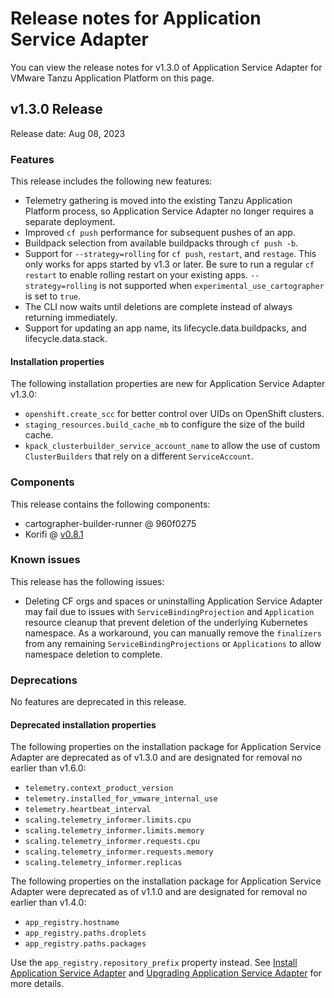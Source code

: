 # Release notes for Application Service Adapter

You can view the release notes for v1.3.0 of Application Service Adapter for VMware
Tanzu Application Platform on this page.

## <a id='1-3-0'></a> v1.3.0 Release

Release date: Aug 08, 2023

### Features

This release includes the following new features:

- Telemetry gathering is moved into the existing Tanzu Application Platform
  process, so Application Service Adapter no longer requires a separate
  deployment.
- Improved `cf push` performance for subsequent pushes of an app.
- Buildpack selection from available buildpacks through `cf push -b`.
- Support for `--strategy=rolling` for `cf push`, `restart`, and `restage`. This
  only works for apps started by v1.3 or later. Be sure to run a regular `cf
  restart` to enable rolling restart on your existing apps. `--strategy=rolling`
  is not supported when `experimental_use_cartographer` is set to `true`.
- The CLI now waits until deletions are complete instead of always
  returning immediately.
- Support for updating an app name, its lifecycle.data.buildpacks, and
  lifecycle.data.stack.

#### Installation properties

The following installation properties are new for Application Service Adapter
v1.3.0:

- `openshift.create_scc` for better control over UIDs on OpenShift clusters.
- `staging_resources.build_cache_mb` to configure the size of the build cache.
- `kpack_clusterbuilder_service_account_name` to allow the use of custom
  `ClusterBuilders` that rely on a different `ServiceAccount`.

### Components

This release contains the following components:

- cartographer-builder-runner @ 960f0275
- Korifi @ [v0.8.1](https://github.com/cloudfoundry/korifi/tree/v0.8.1)

### Known issues

This release has the following issues:

- Deleting CF orgs and spaces or uninstalling Application Service Adapter may
  fail due to issues with `ServiceBindingProjection` and `Application` resource
  cleanup that prevent deletion of the underlying Kubernetes namespace. As a
  workaround, you can manually remove the `finalizers` from any remaining
  `ServiceBindingProjections` or `Applications` to allow namespace deletion to
  complete.

### Deprecations

No features are deprecated in this release.

#### Deprecated installation properties

The following properties on the installation package for Application Service
Adapter are deprecated as of v1.3.0 and are designated for removal no earlier
than v1.6.0:

- `telemetry.context_product_version`
- `telemetry.installed_for_vmware_internal_use`
- `telemetry.heartbeat_interval`
- `scaling.telemetry_informer.limits.cpu`
- `scaling.telemetry_informer.limits.memory`
- `scaling.telemetry_informer.requests.cpu`
- `scaling.telemetry_informer.requests.memory`
- `scaling.telemetry_informer.replicas`

The following properties on the installation package for Application Service
Adapter were deprecated as of v1.1.0 and are designated for removal no earlier
than v1.4.0:

- `app_registry.hostname`
- `app_registry.paths.droplets`
- `app_registry.paths.packages`

Use the `app_registry.repository_prefix` property instead. See [Install
Application Service Adapter](install.md) and [Upgrading Application Service
Adapter](upgrading.md) for more details.
